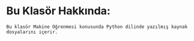 # Bu Klasör Hakkında:  
```
Bu klasör Makine Öğrenmesi konusunda Python dilinde yazılmış kaynak dosyalarını içerir.
```
